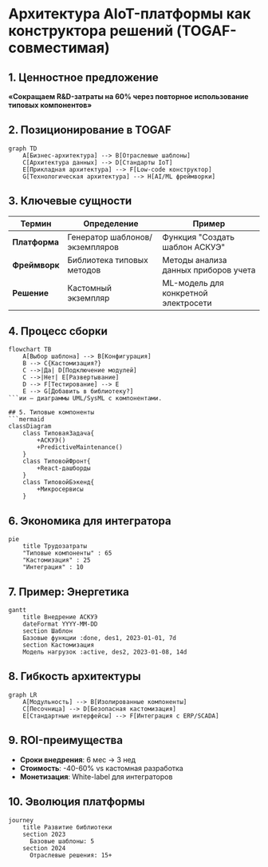 # Архитектура AIoT-платформы как конструктора решений (TOGAF-совместимая)

## 1. Ценностное предложение
**«Сокращаем R&D-затраты на 60% через повторное использование типовых компонентов»**

## 2. Позиционирование в TOGAF
```mermaid
graph TD
    A[Бизнес-архитектура] --> B[Отраслевые шаблоны]
    C[Архитектура данных] --> D[Стандарты IoT]
    E[Прикладная архитектура] --> F[Low-code конструктор]
    G[Технологическая архитектура] --> H[AI/ML фреймворки]
```

## 3. Ключевые сущности
| Термин          | Определение                          | Пример                  |
|-----------------|-------------------------------------|-------------------------|
| **Платформа**   | Генератор шаблонов/экземпляров       | Функция "Создать шаблон АСКУЭ" |
| **Фреймворк**   | Библиотека типовых методов           | Методы анализа данных приборов учета |
| **Решение**     | Кастомный экземпляр                  | ML-модель для конкретной электросети |

## 4. Процесс сборки
```mermaid
flowchart TB
    A[Выбор шаблона] --> B[Конфигурация]
    B --> C{Кастомизация?}
    C -->|Да| D[Подключение модулей]
    C -->|Нет| E[Развертывание]
    D --> F[Тестирование] --> E
    E --> G[Добавить в библиотеку?]
```ии — диаграммы UML/SysML с компонентами.

## 5. Типовые компоненты
```mermaid
classDiagram
    class ТиповаяЗадача{
        +АСКУЭ()
        +PredictiveMaintenance()
    }
    class ТиповойФронт{
        +React-дашборды
    }
    class ТиповойБэкенд{
        +Микросервисы
    }
```

## 6. Экономика для интегратора
```mermaid
pie
    title Трудозатраты
    "Типовые компоненты" : 65
    "Кастомизация" : 25
    "Интеграция" : 10
```

## 7. Пример: Энергетика
```mermaid
gantt
    title Внедрение АСКУЭ
    dateFormat YYYY-MM-DD
    section Шаблон
    Базовые функции :done, des1, 2023-01-01, 7d
    section Кастомизация
    Модель нагрузок :active, des2, 2023-01-08, 14d
```

## 8. Гибкость архитектуры
```mermaid
graph LR
    A[Модульность] --> B[Изолированные компоненты]
    C[Песочница] --> D[Безопасная кастомизация]
    E[Стандартные интерфейсы] --> F[Интеграция с ERP/SCADA]
```

## 9. ROI-преимущества
- **Сроки внедрения**: 6 мес → 3 нед
- **Стоимость**: -40-60% vs кастомная разработка
- **Монетизация**: White-label для интеграторов

## 10. Эволюция платформы
```mermaid
journey
    title Развитие библиотеки
    section 2023
      Базовые шаблоны: 5
    section 2024
      Отраслевые решения: 15+
```
